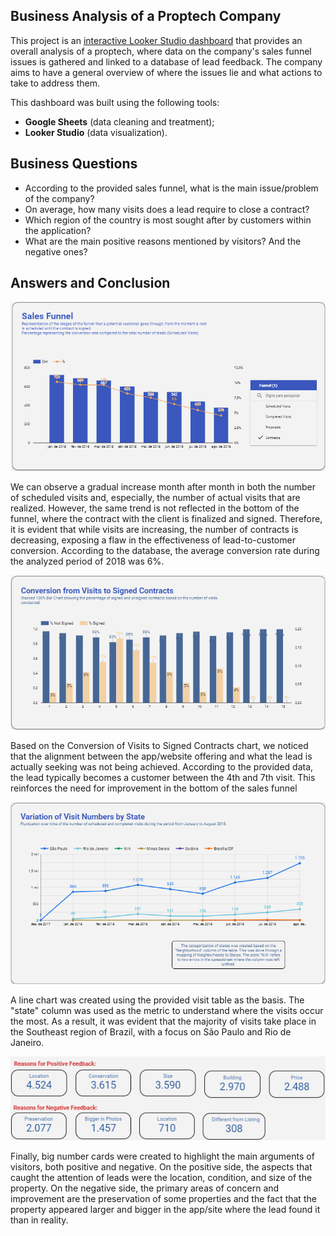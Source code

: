 ## Business Analysis of a Proptech Company
This project is an [interactive Looker Studio dashboard](https://lookerstudio.google.com/reporting/8c8084c4-de29-4d9b-aeaf-e582c2ab9f23/page/QHAID) that provides an overall analysis of a proptech, where data on the company's sales funnel issues is gathered and linked to a database of lead feedback. The company aims to have a general overview of where the issues lie and what actions to take to address them.

This dashboard was built using the following tools:
- **Google Sheets** (data cleaning and treatment);
- **Looker Studio** (data visualization).

## Business Questions
- According to the provided sales funnel, what is the main issue/problem of the company?
- On average, how many visits does a lead require to close a contract?
- Which region of the country is most sought after by customers within the application?
- What are the main positive reasons mentioned by visitors? And the negative ones?

## Answers and Conclusion

![SalesFunnel](sales-funnel.png)

We can observe a gradual increase month after month in both the number of scheduled visits and, especially, the number of actual visits that are realized. However, the same trend is not reflected in the bottom of the funnel, where the contract with the client is finalized and signed. Therefore, it is evident that while visits are increasing, the number of contracts is decreasing, exposing a flaw in the effectiveness of lead-to-customer conversion. According to the database, the average conversion rate during the analyzed period of 2018 was 6%.


![ConversionLeads](conversion-leads.png)

Based on the Conversion of Visits to Signed Contracts chart, we noticed that the alignment between the app/website offering and what the lead is actually seeking was not being achieved. According to the provided data, the lead typically becomes a customer between the 4th and 7th visit. This reinforces the need for improvement in the bottom of the sales funnel


![VisitsPerRegion](region-visits.png)

A line chart was created using the provided visit table as the basis. The "state" column was used as the metric to understand where the visits occur the most. As a result, it was evident that the majority of visits take place in the Southeast region of Brazil, with a focus on São Paulo and Rio de Janeiro.


![BigNumbers](big-numbers.png)

Finally, big number cards were created to highlight the main arguments of visitors, both positive and negative.
On the positive side, the aspects that caught the attention of leads were the location, condition, and size of the property.
On the negative side, the primary areas of concern and improvement are the preservation of some properties and the fact that the property appeared larger and bigger in the app/site where the lead found it than in reality.
